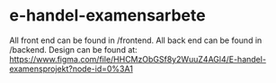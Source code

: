 # e-handel-examensarbete

All front end can be found in /frontend.
All back end can be found in /backend.
Design can be found at: https://www.figma.com/file/HHCMzObGSf8y2WuuZ4AGl4/E-handel-examensprojekt?node-id=0%3A1
